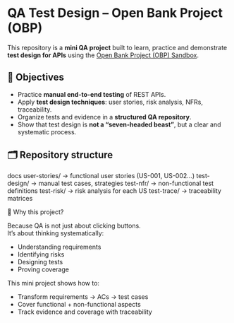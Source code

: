 # QA Test Design – Open Bank Project (OBP)

This repository is a **mini QA project** built to learn, practice and demonstrate
**test design for APIs** using the [Open Bank Project (OBP) Sandbox](https://openbankproject.com/).

## 📌 Objectives
- Practice **manual end-to-end testing** of REST APIs.
- Apply **test design techniques**: user stories, risk analysis, NFRs, traceability.
- Organize tests and evidence in a **structured QA repository**.
- Show that test design is **not a “seven-headed beast”**, but a clear and systematic process.

## 🗂 Repository structure
docs
user-stories/ → functional user stories (US-001, US-002…)
test-design/ → manual test cases, strategies
test-nfr/ → non-functional test definitions
test-risk/ → risk analysis for each US
test-trace/ → traceability matrices

📖 Why this project?

Because QA is not just about clicking buttons.  
It’s about thinking systematically:  

- Understanding requirements  
- Identifying risks  
- Designing tests  
- Proving coverage  

This mini project shows how to:  
- Transform requirements → ACs → test cases  
- Cover functional + non-functional aspects  
- Track evidence and coverage with traceability  

